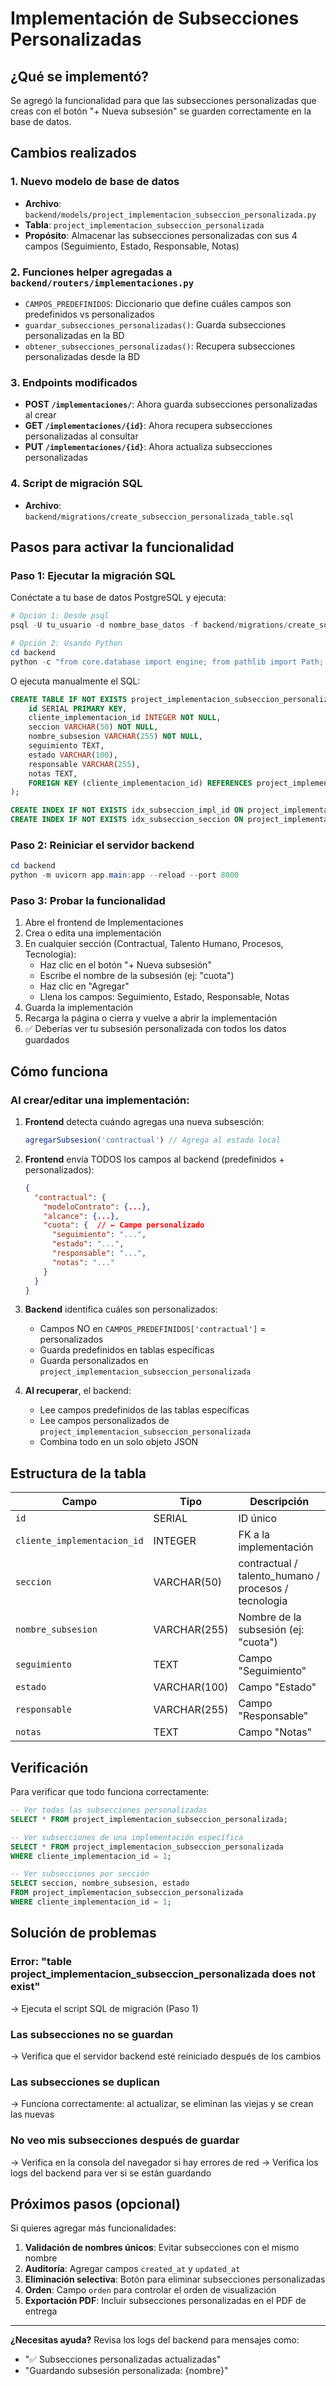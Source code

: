 # Implementación de Subsecciones Personalizadas

## ¿Qué se implementó?

Se agregó la funcionalidad para que las subsecciones personalizadas que creas con el botón "+ Nueva subsesión" se guarden correctamente en la base de datos.

## Cambios realizados

### 1. Nuevo modelo de base de datos
- **Archivo**: `backend/models/project_implementacion_subseccion_personalizada.py`
- **Tabla**: `project_implementacion_subseccion_personalizada`
- **Propósito**: Almacenar las subsecciones personalizadas con sus 4 campos (Seguimiento, Estado, Responsable, Notas)

### 2. Funciones helper agregadas a `backend/routers/implementaciones.py`
- `CAMPOS_PREDEFINIDOS`: Diccionario que define cuáles campos son predefinidos vs personalizados
- `guardar_subsecciones_personalizadas()`: Guarda subsecciones personalizadas en la BD
- `obtener_subsecciones_personalizadas()`: Recupera subsecciones personalizadas desde la BD

### 3. Endpoints modificados
- **POST `/implementaciones/`**: Ahora guarda subsecciones personalizadas al crear
- **GET `/implementaciones/{id}`**: Ahora recupera subsecciones personalizadas al consultar
- **PUT `/implementaciones/{id}`**: Ahora actualiza subsecciones personalizadas

### 4. Script de migración SQL
- **Archivo**: `backend/migrations/create_subseccion_personalizada_table.sql`

## Pasos para activar la funcionalidad

### Paso 1: Ejecutar la migración SQL

Conéctate a tu base de datos PostgreSQL y ejecuta:

```powershell
# Opción 1: Desde psql
psql -U tu_usuario -d nombre_base_datos -f backend/migrations/create_subseccion_personalizada_table.sql

# Opción 2: Usando Python
cd backend
python -c "from core.database import engine; from pathlib import Path; engine.execute(Path('migrations/create_subseccion_personalizada_table.sql').read_text())"
```

O ejecuta manualmente el SQL:

```sql
CREATE TABLE IF NOT EXISTS project_implementacion_subseccion_personalizada (
    id SERIAL PRIMARY KEY,
    cliente_implementacion_id INTEGER NOT NULL,
    seccion VARCHAR(50) NOT NULL,
    nombre_subsesion VARCHAR(255) NOT NULL,
    seguimiento TEXT,
    estado VARCHAR(100),
    responsable VARCHAR(255),
    notas TEXT,
    FOREIGN KEY (cliente_implementacion_id) REFERENCES project_implementaciones_clienteimple(id) ON DELETE CASCADE
);

CREATE INDEX IF NOT EXISTS idx_subseccion_impl_id ON project_implementacion_subseccion_personalizada(cliente_implementacion_id);
CREATE INDEX IF NOT EXISTS idx_subseccion_seccion ON project_implementacion_subseccion_personalizada(seccion);
```

### Paso 2: Reiniciar el servidor backend

```powershell
cd backend
python -m uvicorn app.main:app --reload --port 8000
```

### Paso 3: Probar la funcionalidad

1. Abre el frontend de Implementaciones
2. Crea o edita una implementación
3. En cualquier sección (Contractual, Talento Humano, Procesos, Tecnología):
   - Haz clic en el botón "+ Nueva subsesión"
   - Escribe el nombre de la subsesión (ej: "cuota")
   - Haz clic en "Agregar"
   - Llena los campos: Seguimiento, Estado, Responsable, Notas
4. Guarda la implementación
5. Recarga la página o cierra y vuelve a abrir la implementación
6. ✅ Deberías ver tu subsesión personalizada con todos los datos guardados

## Cómo funciona

### Al crear/editar una implementación:

1. **Frontend** detecta cuándo agregas una nueva subsesción:
   ```javascript
   agregarSubsesion('contractual') // Agrega al estado local
   ```

2. **Frontend** envía TODOS los campos al backend (predefinidos + personalizados):
   ```json
   {
     "contractual": {
       "modeloContrato": {...},
       "alcance": {...},
       "cuota": {  // ← Campo personalizado
         "seguimiento": "...",
         "estado": "...",
         "responsable": "...",
         "notas": "..."
       }
     }
   }
   ```

3. **Backend** identifica cuáles son personalizados:
   - Campos NO en `CAMPOS_PREDEFINIDOS['contractual']` = personalizados
   - Guarda predefinidos en tablas específicas
   - Guarda personalizados en `project_implementacion_subseccion_personalizada`

4. **Al recuperar**, el backend:
   - Lee campos predefinidos de las tablas específicas
   - Lee campos personalizados de `project_implementacion_subseccion_personalizada`
   - Combina todo en un solo objeto JSON

## Estructura de la tabla

| Campo | Tipo | Descripción |
|-------|------|-------------|
| `id` | SERIAL | ID único |
| `cliente_implementacion_id` | INTEGER | FK a la implementación |
| `seccion` | VARCHAR(50) | contractual / talento_humano / procesos / tecnologia |
| `nombre_subsesion` | VARCHAR(255) | Nombre de la subsesión (ej: "cuota") |
| `seguimiento` | TEXT | Campo "Seguimiento" |
| `estado` | VARCHAR(100) | Campo "Estado" |
| `responsable` | VARCHAR(255) | Campo "Responsable" |
| `notas` | TEXT | Campo "Notas" |

## Verificación

Para verificar que todo funciona correctamente:

```sql
-- Ver todas las subsecciones personalizadas
SELECT * FROM project_implementacion_subseccion_personalizada;

-- Ver subsecciones de una implementación específica
SELECT * FROM project_implementacion_subseccion_personalizada 
WHERE cliente_implementacion_id = 1;

-- Ver subsecciones por sección
SELECT seccion, nombre_subsesion, estado 
FROM project_implementacion_subseccion_personalizada 
WHERE cliente_implementacion_id = 1;
```

## Solución de problemas

### Error: "table project_implementacion_subseccion_personalizada does not exist"
→ Ejecuta el script SQL de migración (Paso 1)

### Las subsecciones no se guardan
→ Verifica que el servidor backend esté reiniciado después de los cambios

### Las subsecciones se duplican
→ Funciona correctamente: al actualizar, se eliminan las viejas y se crean las nuevas

### No veo mis subsecciones después de guardar
→ Verifica en la consola del navegador si hay errores de red
→ Verifica los logs del backend para ver si se están guardando

## Próximos pasos (opcional)

Si quieres agregar más funcionalidades:

1. **Validación de nombres únicos**: Evitar subsecciones con el mismo nombre
2. **Auditoría**: Agregar campos `created_at` y `updated_at`
3. **Eliminación selectiva**: Botón para eliminar subsecciones personalizadas
4. **Orden**: Campo `orden` para controlar el orden de visualización
5. **Exportación PDF**: Incluir subsecciones personalizadas en el PDF de entrega

---

**¿Necesitas ayuda?** Revisa los logs del backend para mensajes como:
- "✅ Subsecciones personalizadas actualizadas"
- "Guardando subsesión personalizada: {nombre}"
